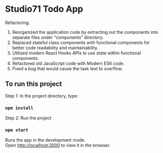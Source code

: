 # Studio71 Todo App

Refactoring:

1. Reorganized the application code by extracting out the components into separate files under "components" directory.
2. Replaced stateful class components with functional components for better code readability and maintainability.
3. Utilized modern React Hooks APIs to use state within functional components.
4. Refactored old JavaScript code with Modern ES6 code.
5. Fixed a bug that would cause the task text to overflow.    

## To run this project

Step 1: In the project directory, type:

### `npm install`

Step 2: Run the project

### `npm start`

Runs the app in the development mode.\
Open [http://localhost:3000](http://localhost:3000) to view it in the browser.